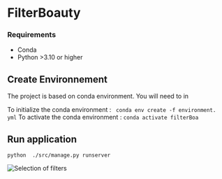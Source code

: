 # FilterBoauty 


 ### Requirements
- Conda
- Python >3.10 or higher

## Create Environnement

The project is based on  conda environment. You will need to in

To initialize the conda environment : 
`` conda env create -f environment. yml``
 To activate the conda environment :
 ``conda activate filterBoa
``
## Run application 

`` python  ./src/manage.py runserver ``

![Selection of filters](https://i.ibb.co/1L2nKBy/Capture-d-cran-du-2024-07-08-12-11-55.png)

